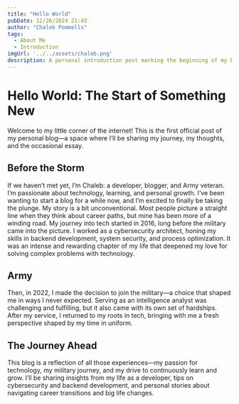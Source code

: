 ```yaml
---
title: "Hello World"
pubDate: 12/26/2024 21:43
author: "Chaleb Pommells"
tags:
  - About Me
  - Introduction
imgUrl: '../../assets/chaleb.png'
description: A personal introduction post marking the beginning of my blog, where I share my journey.
---
```


# Hello World: The Start of Something New

Welcome to my little corner of the internet! This is the first official post of my personal blog—a space where I’ll be sharing my journey, my thoughts, and the occasional essay.

## Before the Storm

If we haven’t met yet, I’m Chaleb: a developer, blogger, and Army veteran. I’m passionate about technology, learning, and personal growth. I’ve been wanting to start a blog for a while now, and I’m excited to finally be taking the plunge. My story is a bit unconventional. Most people picture a straight line when they think about career paths, but mine has been more of a winding road. My journey into tech started in 2016, long before the military came into the picture. I worked as a cybersecurity architect, honing my skills in backend development, system security, and process optimization. It was an intense and rewarding chapter of my life that deepened my love for solving complex problems with technology.

## Army

Then, in 2022, I made the decision to join the military—a choice that shaped me in ways I never expected. Serving as an intelligence analyst was challenging and fulfilling, but it also came with its own set of hardships. After my service, I returned to my roots in tech, bringing with me a fresh perspective shaped by my time in uniform.

## The Journey Ahead

This blog is a reflection of all those experiences—my passion for technology, my military journey, and my drive to continuously learn and grow. I’ll be sharing insights from my life as a developer, tips on cybersecurity and backend development, and personal stories about navigating career transitions and big life changes.